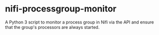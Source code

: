 # nifi-processgroup-monitor
A Python 3 script to monitor a process group in Nifi via the API and ensure that the group's processors are always started.

